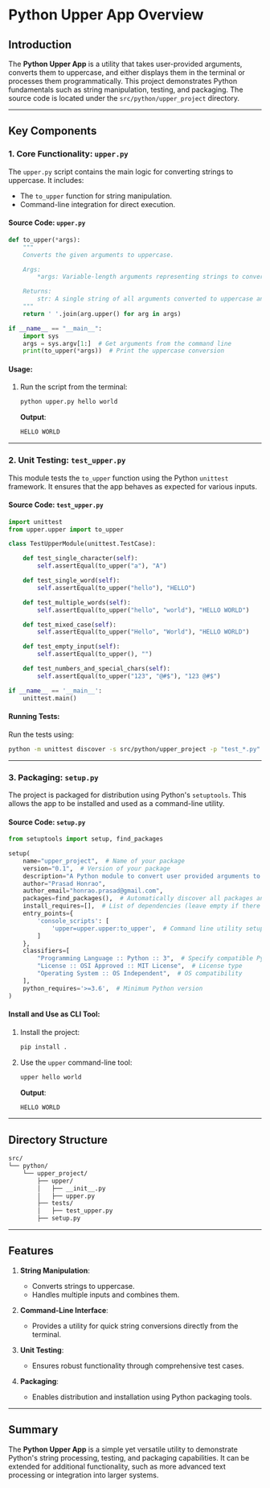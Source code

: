 # Python Upper App Overview

## Introduction

The **Python Upper App** is a utility that takes user-provided arguments, converts them to uppercase, and either displays them in the terminal or processes them programmatically. This project demonstrates Python fundamentals such as string manipulation, testing, and packaging. The source code is located under the `src/python/upper_project` directory.

---

## Key Components

### 1. **Core Functionality**: `upper.py`

The `upper.py` script contains the main logic for converting strings to uppercase. It includes:

- The `to_upper` function for string manipulation.
- Command-line integration for direct execution.

#### **Source Code**: `upper.py`

```python
def to_upper(*args):
    """
    Converts the given arguments to uppercase.

    Args:
        *args: Variable-length arguments representing strings to convert.

    Returns:
        str: A single string of all arguments converted to uppercase and joined with spaces.
    """
    return ' '.join(arg.upper() for arg in args)

if __name__ == "__main__":
    import sys
    args = sys.argv[1:]  # Get arguments from the command line
    print(to_upper(*args))  # Print the uppercase conversion
```

#### **Usage**:

1. Run the script from the terminal:

   ```bash
   python upper.py hello world
   ```

   **Output**:

   ```bash
   HELLO WORLD
   ```

---

### 2. **Unit Testing**: `test_upper.py`

This module tests the `to_upper` function using the Python `unittest` framework. It ensures that the app behaves as expected for various inputs.

#### **Source Code**: `test_upper.py`

```python
import unittest
from upper.upper import to_upper

class TestUpperModule(unittest.TestCase):

    def test_single_character(self):
        self.assertEqual(to_upper("a"), "A")

    def test_single_word(self):
        self.assertEqual(to_upper("hello"), "HELLO")

    def test_multiple_words(self):
        self.assertEqual(to_upper("hello", "world"), "HELLO WORLD")

    def test_mixed_case(self):
        self.assertEqual(to_upper("Hello", "World"), "HELLO WORLD")

    def test_empty_input(self):
        self.assertEqual(to_upper(), "")

    def test_numbers_and_special_chars(self):
        self.assertEqual(to_upper("123", "@#$"), "123 @#$")

if __name__ == '__main__':
    unittest.main()
```

#### **Running Tests**:

Run the tests using:

```bash
python -m unittest discover -s src/python/upper_project -p "test_*.py"
```

---

### 3. **Packaging**: `setup.py`

The project is packaged for distribution using Python's `setuptools`. This allows the app to be installed and used as a command-line utility.

#### **Source Code**: `setup.py`

```python
from setuptools import setup, find_packages

setup(
    name="upper_project",  # Name of your package
    version="0.1",  # Version of your package
    description="A Python module to convert user provided arguments to uppercase.",  # Short description
    author="Prasad Honrao",
    author_email="honrao.prasad@gmail.com",
    packages=find_packages(),  # Automatically discover all packages and subpackages
    install_requires=[],  # List of dependencies (leave empty if there are none)
    entry_points={
        'console_scripts': [
            'upper=upper.upper:to_upper',  # Command line utility setup
        ]
    },
    classifiers=[
        "Programming Language :: Python :: 3",  # Specify compatible Python versions
        "License :: OSI Approved :: MIT License",  # License type
        "Operating System :: OS Independent",  # OS compatibility
    ],
    python_requires='>=3.6',  # Minimum Python version
)
```

#### **Install and Use as CLI Tool**:

1. Install the project:

   ```bash
   pip install .
   ```

2. Use the `upper` command-line tool:

   ```bash
   upper hello world
   ```

   **Output**:

   ```bash
   HELLO WORLD
   ```

---

## Directory Structure

```bash
src/
└── python/
    └── upper_project/
        ├── upper/
        │   ├── __init__.py
        │   ├── upper.py
        ├── tests/
        │   ├── test_upper.py
        ├── setup.py
```

---

## Features

1. **String Manipulation**:

   - Converts strings to uppercase.
   - Handles multiple inputs and combines them.

2. **Command-Line Interface**:

   - Provides a utility for quick string conversions directly from the terminal.

3. **Unit Testing**:

   - Ensures robust functionality through comprehensive test cases.

4. **Packaging**:
   - Enables distribution and installation using Python packaging tools.

---

## Summary

The **Python Upper App** is a simple yet versatile utility to demonstrate Python's string processing, testing, and packaging capabilities. It can be extended for additional functionality, such as more advanced text processing or integration into larger systems.
